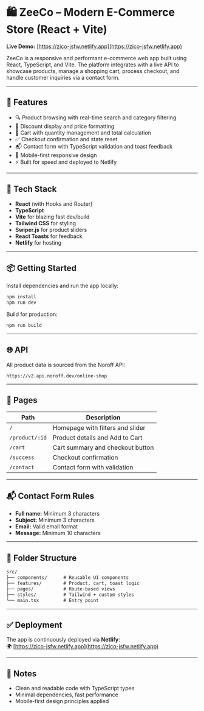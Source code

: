 # 🛍️ ZeeCo – Modern E-Commerce Store (React + Vite)

**Live Demo:** [https://zico-jsfw.netlify.app](https://zico-jsfw.netlify.app)

ZeeCo is a responsive and performant e-commerce web app built using React, TypeScript, and Vite. The platform integrates with a live API to showcase products, manage a shopping cart, process checkout, and handle customer inquiries via a contact form.

---

## 🚀 Features

- 🔍 Product browsing with real-time search and category filtering
- 💸 Discount display and price formatting
- 🛒 Cart with quantity management and total calculation
- ✅ Checkout confirmation and state reset
- 📬 Contact form with TypeScript validation and toast feedback
- 📱 Mobile-first responsive design
- ⚡ Built for speed and deployed to Netlify

---

## 🧰 Tech Stack

- **React** (with Hooks and Router)
- **TypeScript**
- **Vite** for blazing fast dev/build
- **Tailwind CSS** for styling
- **Swiper.js** for product sliders
- **React Toasts** for feedback
- **Netlify** for hosting

---

## 📦 Getting Started

Install dependencies and run the app locally:

```bash
npm install
npm run dev
```

Build for production:

```bash
npm run build
```

---

## 🌐 API

All product data is sourced from the Noroff API:

```
https://v2.api.noroff.dev/online-shop
```

---

## 📝 Pages

| Path          | Description                        |
|---------------|------------------------------------|
| `/`           | Homepage with filters and slider   |
| `/product/:id`| Product details and Add to Cart    |
| `/cart`       | Cart summary and checkout button   |
| `/success`    | Checkout confirmation              |
| `/contact`    | Contact form with validation       |

---

## 📬 Contact Form Rules

- **Full name:** Minimum 3 characters
- **Subject:** Minimum 3 characters
- **Email:** Valid email format
- **Message:** Minimum 10 characters

---

## 📁 Folder Structure

```txt
src/
├── components/      # Reusable UI components
├── features/        # Product, cart, toast logic
├── pages/           # Route-based views
├── styles/          # Tailwind + custom styles
└── main.tsx         # Entry point
```

---

## ✅ Deployment

The app is continuously deployed via **Netlify**:  
🌍 [https://zico-jsfw.netlify.app](https://zico-jsfw.netlify.app)

---

## 🧼 Notes

- Clean and readable code with TypeScript types
- Minimal dependencies, fast performance
- Mobile-first design principles applied
